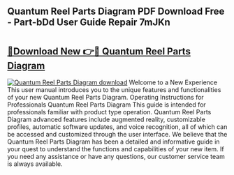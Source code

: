 ## Quantum Reel Parts Diagram PDF Download Free - Part-bDd User Guide Repair 7mJKn

# <h2><a href="http://dfhlimx.blite.top/?on=Quantum+Reel+Parts+Diagram">🔗Download New 👉🔴 Quantum Reel Parts Diagram</a></h2>

[![Quantum Reel Parts Diagram download](https://i.imgur.com/lujVjoI.png)](http://dfhlimx.blite.top/?on=Quantum+Reel+Parts+Diagram)
Welcome to a New Experience This user manual introduces you to the unique features and functionalities of your new Quantum Reel Parts Diagram. Operating Instructions for Professionals Quantum Reel Parts Diagram This guide is intended for professionals familiar with product type operation. Quantum Reel Parts Diagram advanced features include augmented reality, customizable profiles, automatic software updates, and voice recognition, all of which can be accessed and customized through the user interface. We believe that the Quantum Reel Parts Diagram has been a detailed and informative guide in your quest to understand the functions and capabilities of your new item. If you need any assistance or have any questions, our customer service team is always available.

